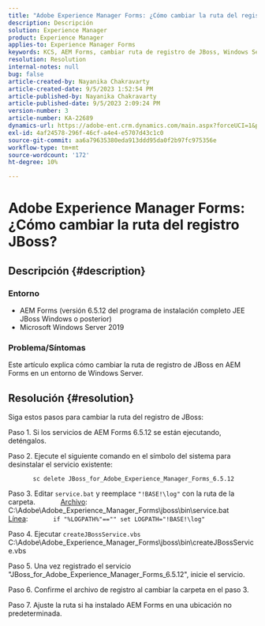 ```yaml
---
title: "Adobe Experience Manager Forms: ¿Cómo cambiar la ruta del registro JBoss?"
description: Descripción
solution: Experience Manager
product: Experience Manager
applies-to: Experience Manager Forms
keywords: KCS, AEM Forms, cambiar ruta de registro de JBoss, Windows Server
resolution: Resolution
internal-notes: null
bug: false
article-created-by: Nayanika Chakravarty
article-created-date: 9/5/2023 1:52:54 PM
article-published-by: Nayanika Chakravarty
article-published-date: 9/5/2023 2:09:24 PM
version-number: 3
article-number: KA-22689
dynamics-url: https://adobe-ent.crm.dynamics.com/main.aspx?forceUCI=1&pagetype=entityrecord&etn=knowledgearticle&id=433d107d-f34b-ee11-be6e-6045bd006c82
exl-id: 4af24578-296f-46cf-a4e4-e5707d43c1c0
source-git-commit: aa6a79635380eda913ddd95da0f2b97fc975356e
workflow-type: tm+mt
source-wordcount: '172'
ht-degree: 10%

---
```


# Adobe Experience Manager Forms: ¿Cómo cambiar la ruta del registro JBoss?

## Descripción {#description}


### Entorno

- AEM Forms (versión 6.5.12 del programa de instalación completo JEE JBoss Windows o posterior)
- Microsoft Windows Server 2019


### Problema/Síntomas

Este artículo explica cómo cambiar la ruta de registro de JBoss en AEM Forms en un entorno de Windows Server.


## Resolución {#resolution}


Siga estos pasos para cambiar la ruta del registro de JBoss:

Paso 1. Si los servicios de AEM Forms 6.5.12 se están ejecutando, deténgalos.

Paso 2. Ejecute el siguiente comando en el símbolo del sistema para desinstalar el servicio existente:

`       sc delete JBoss_for_Adobe_Experience_Manager_Forms_6.5.12`

Paso 3. Editar `service.bat` y reemplace `"!BASE!\log"` con la ruta de la carpeta.
            <u>Archivo</u>: C:\Adobe\Adobe_Experience_Manager_Forms\jboss\bin\service.bat
            <u>Línea</u>:
            `if "%LOGPATH%"=="" set LOGPATH="!BASE!\log"`

Paso 4. Ejecutar `createJBossService.vbs`
            C:\Adobe\Adobe_Experience_Manager_Forms\jboss\bin\createJBossService.vbs

Paso 5. Una vez registrado el servicio &quot;JBoss_for_Adobe_Experience_Manager_Forms_6.5.12&quot;, inicie el servicio.

Paso 6. Confirme el archivo de registro al cambiar la carpeta en el paso 3.

Paso 7. Ajuste la ruta si ha instalado AEM Forms en una ubicación no predeterminada.
